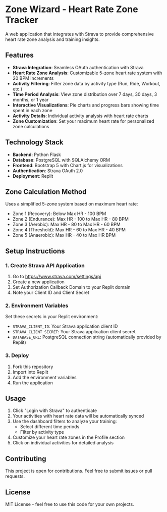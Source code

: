 # Zone Wizard - Heart Rate Zone Tracker

A web application that integrates with Strava to provide comprehensive heart rate zone analysis and training insights.

## Features

- **Strava Integration**: Seamless OAuth authentication with Strava
- **Heart Rate Zone Analysis**: Customizable 5-zone heart rate system with 20 BPM increments
- **Activity Filtering**: Filter zone data by activity type (Run, Ride, Workout, etc.)
- **Time Period Analysis**: View zone distribution over 7 days, 30 days, 3 months, or 1 year
- **Interactive Visualizations**: Pie charts and progress bars showing time spent in each zone
- **Activity Details**: Individual activity analysis with heart rate charts
- **Zone Customization**: Set your maximum heart rate for personalized zone calculations

## Technology Stack

- **Backend**: Python Flask
- **Database**: PostgreSQL with SQLAlchemy ORM
- **Frontend**: Bootstrap 5 with Chart.js for visualizations
- **Authentication**: Strava OAuth 2.0
- **Deployment**: Replit

## Zone Calculation Method

Uses a simplified 5-zone system based on maximum heart rate:
- Zone 1 (Recovery): Below Max HR - 100 BPM
- Zone 2 (Endurance): Max HR - 100 to Max HR - 80 BPM  
- Zone 3 (Aerobic): Max HR - 80 to Max HR - 60 BPM
- Zone 4 (Threshold): Max HR - 60 to Max HR - 40 BPM
- Zone 5 (Anaerobic): Max HR - 40 to Max HR BPM

## Setup Instructions

### 1. Create Strava API Application
1. Go to https://www.strava.com/settings/api
2. Create a new application
3. Set Authorization Callback Domain to your Replit domain
4. Note your Client ID and Client Secret

### 2. Environment Variables
Set these secrets in your Replit environment:
- `STRAVA_CLIENT_ID`: Your Strava application client ID
- `STRAVA_CLIENT_SECRET`: Your Strava application client secret
- `DATABASE_URL`: PostgreSQL connection string (automatically provided by Replit)

### 3. Deploy
1. Fork this repository
2. Import into Replit
3. Add the environment variables
4. Run the application

## Usage

1. Click "Login with Strava" to authenticate
2. Your activities with heart rate data will be automatically synced
3. Use the dashboard filters to analyze your training:
   - Select different time periods
   - Filter by activity type
4. Customize your heart rate zones in the Profile section
5. Click on individual activities for detailed analysis

## Contributing

This project is open for contributions. Feel free to submit issues or pull requests.

## License

MIT License - feel free to use this code for your own projects.
